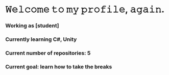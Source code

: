 # 𝚆𝚎𝚕𝚌𝚘𝚖𝚎 𝚝𝚘 𝚖𝚢 𝚙𝚛𝚘𝚏𝚒𝚕𝚎, 𝚊𝚐𝚊𝚒𝚗.

### Working as [student]
### Currently learning C#, Unity
### Current number of repositories: 5
### Current goal: learn how to take the breaks 
